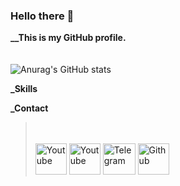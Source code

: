 ### Hello there 👋


**__This is my GitHub profile.**
<br /><br /><br />
 ![Anurag's GitHub stats](https://github-readme-stats.vercel.app/api?username=aravns&theme=github_dark&show_icons=true)

**_Skills**

   

**_Contact**
><br /><br />
[<img
    width="50px"
    height="50px"
    algin="left"
    alt="Youtube"
    src="https://cdn3.emoji.gg/emojis/discord.png">](https://discord.gg/jEJWzn2dXv)
[<img
    width="50px"
    height="50px"
    algin="left"
    alt="Youtube"
    src="https://upload.wikimedia.org/wikipedia/commons/thumb/0/09/YouTube_full-color_icon_%282017%29.svg/1280px-YouTube_full-color_icon_%282017%29.svg.png">](https://www.youtube.com/channel/UC-43_5_GLgxvCwl_XeYS7qw/about)
[<img
    width="52px"
    height="50px"
    algin="left"
    alt="Telegram"
    src="https://upload.wikimedia.org/wikipedia/commons/thumb/8/82/Telegram_logo.svg/512px-Telegram_logo.svg.png">](https://discord.gg/jEJWzn2dXv)
[<img
    width="50px"
    height="50px"
    algin="left"
    alt="Github"
    src="https://cdn-icons-png.flaticon.com/512/25/25231.png">](https://github.com/SaqrTeam)
